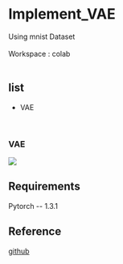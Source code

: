 # Implement_VAE
Using mnist Dataset<br>  
Workspace : colab<br>
<br>
## list
- VAE

<br>

### VAE<br>
<img src = "https://jaeheondev.github.io/assets/img/VAE/vae_mnist.gif">
<br>


## Requirements<br>
Pytorch -- 1.3.1
<br>

## Reference
[github](https://github.com/pytorch/examples/blob/master/vae/main.py)
